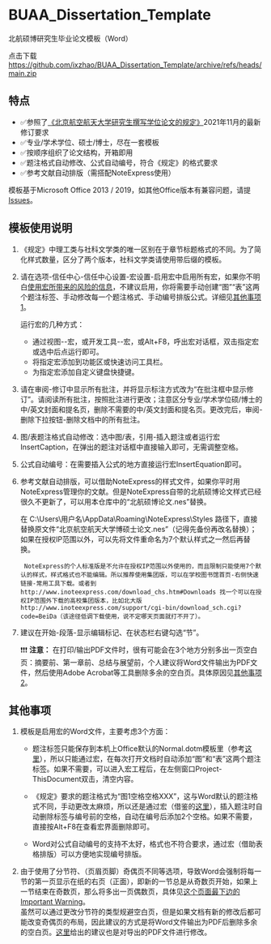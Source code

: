 # BUAA_Dissertation_Template
北航硕博研究生毕业论文模板（Word）

点击下载  https://github.com/ixzhao/BUAA_Dissertation_Template/archive/refs/heads/main.zip


## 特点

- ✅参照了[《北京航空航天大学研究生撰写学位论文的规定》](http://graduate.buaa.edu.cn/info/1039/7831.htm)2021年11月的最新修订要求
- ✅专业/学术学位、硕士/博士，尽在一套模板
- ✅按顺序组织了论文结构，开箱即用
- ✅题注格式自动修改、公式自动编号，符合《规定》的格式要求
- ✅参考文献自动排版（需搭配NoteExpress使用）

模板基于Microsoft Office 2013 / 2019，如其他Office版本有兼容问题，请提[Issues](https://github.com/ixzhao/BUAA_Dissertation_Template/issues/new/choose)。

## 模板使用说明

1. 《规定》中理工类与社科文学类的唯一区别在于章节标题格式的不同。为了简化样式数量，区分了两个版本，社科文学类请使用带后缀的模板。

2. 请在选项-信任中心-信任中心设置-宏设置-启用宏中启用所有宏，如果你不明白[使用宏所带来的风险的信息](https://support.microsoft.com/zh-cn/office/%E5%90%AF%E7%94%A8%E6%88%96%E7%A6%81%E7%94%A8-office-%E6%96%87%E4%BB%B6%E4%B8%AD%E7%9A%84%E5%AE%8F-12b036fd-d140-4e74-b45e-16fed1a7e5c6)，不建议启用，你将需要手动创建“图”“表”这两个题注标签、手动修改每一个题注格式、手动编号排版公式。详细见[其他事项1](#macro)。
  
    运行宏的几种方式：
      - 通过视图--宏，或开发工具--宏，或Alt+F8，呼出宏对话框，双击指定宏或选中后点运行即可。
      - 将指定宏添加到功能区或快速访问工具栏。
      - 为指定宏添加自定义键盘快捷键。
  
3. 请在审阅-修订中显示所有批注，并将显示标注方式改为“在批注框中显示修订”。请阅读所有批注，按照批注进行更改；注意区分专业/学术学位硕/博士的中/英文封面和提名页，删除不需要的中/英文封面和提名页。更改完后，审阅-删除下拉按钮-删除文档中的所有批注。

4. 图/表题注格式自动修改：选中图/表，引用-插入题注或者运行宏InsertCaption，在弹出的题注对话框中直接输入即可，无需调整空格。

5. 公式自动编号：在需要插入公式的地方直接运行宏InsertEquation即可。

6. 参考文献自动排版，可以借助NoteExpress的样式文件，如果你平时用NoteExpress管理你的文献。但是NoteExpress自带的北航硕博论文样式已经很久不更新了，可以用本仓库中的“北航硕博论文.nes”替换。  
  
    在 C:\Users\用户名\AppData\Roaming\NoteExpress\Styles 路径下，直接替换原文件“北京航空航天大学博硕士论文.nes”（记得先备份再改名替换）；如果在授权IP范围以外，可以先将文件重命名为7个默认样式之一然后再替换。  

        NoteExpress的个人标准版是不允许在授权IP范围以外使用的，而且限制只能使用7个默认的样式，样式格式也不能编辑。所以推荐使用集团版，可以在学校图书馆首页-右侧快速链接-常用工具下载。或者到 http://www.inoteexpress.com/download_chs.htm#Downloads 找一个可以在授权IP范围外下载的高校集团版本，比如北大版 http://www.inoteexpress.com/support/cgi-bin/download_sch.cgi?code=BeiDa（该途径低调下载使用，说不定哪天页面就打不开了）。
  
7. 建议在开始-段落-显示编辑标记、在状态栏右键勾选“节”。
    
      ❗❗❗ **注意：** 
      在打印/输出PDF文件时，很有可能会在3个地方分别多出一页空白页：摘要前、第一章前、总结与展望前，个人建议将Word文件输出为PDF文件，然后使用Adobe Acrobat等工具删除多余的空白页。具体原因见[其他事项2](#blankpage)。


## 其他事项

1. <span><a name="macro"></a></span>模板是启用宏的Word文件，主要考虑3个方面：
   - 题注标签只能保存到本机上Office默认的Normal.dotm模板里（参考[这里](https://www.msofficeforums.com/word/15715-captions-self-defined.html#2)），所以只能通过宏，在每次打开文档时自动添加“图”和“表”这两个题注标签。如果不需要，可以进入宏工程后，在左侧窗口Project-ThisDocument双击，清空内容。  

   - 《规定》要求的题注格式为“图1空格空格XXX”，这与Word默认的题注格式不同，手动更改太麻烦，所以还是通过宏（借鉴的[这里](http://blog.sina.com.cn/s/blog_51817ae50102w8mz.html)），插入题注时自动删除标签与编号前的空格，自动在编号后添加2个空格。如果不需要，直接按Alt+F8在查看宏界面删除即可。  

   - Word对公式自动编号的支持不太好，格式也不符合要求，通过宏（借助表格排版）可以方便地实现编号排版。
  
2. <span><a name="blankpage"></a></span>由于使用了分节符、（页眉页脚）奇偶页不同等选项，导致Word会强制将每一节的第一页显示在纸的右页（正面），即新的一节总是从奇数页开始，如果上一节结束在奇数页，那么将多出一页偶数页，具体见[这个页面最下边的Important Warning](http://wordfaqs.ssbarnhill.com/BlankPage.htm#True_blank_pages)。  
虽然可以通过更改分节符的类型规避空白页，但是如果文档有新的修改后都可能改变奇偶页的布局，因此建议的方式是将Word文件输出为PDF后删除多余的空白页。[这里](https://answers.microsoft.com/en-us/msoffice/forum/all/word-print-preview-adds-extra-blank-pages/05710a98-838f-4b74-9b7c-e57b8c63eda3)给出的建议也是对导出的PDF文件进行修改。

  

  

















